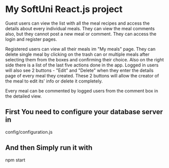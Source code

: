 # My SoftUni React.js project
Guest users can view the list with all the meal recipes and 
access the details about every individual meals. They can view
the meal comments also, but they cannot post a new meal or comment.
They can access the login and register pages. 

Registered users can view all their meals im "My meals" page. 
They can delete single meal by clicking on the trash can or multiple
meals after selecting them from the boxes and confirming their choice.
Also on the right side there is a list of the last five actions done in the
app. Logged in users will also see 2 buttons - "Edit" and "Delete" when 
they enter the details page of every meal they created. These 2 buttons
will allow the creator of the meal to edit its' info or delete it completely.

Every meal can be commented by logged users from the comment box in 
the detailed view. 


## First You need to configure your database server in 
config/configuration.js


## And then Simply run it with 
npm start

